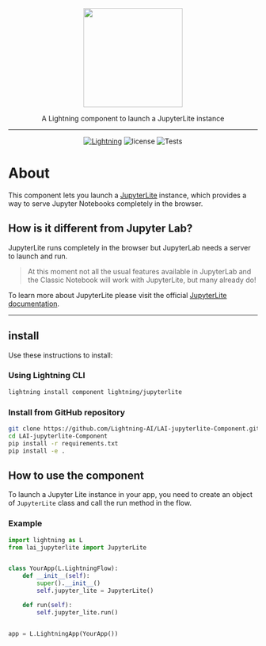 <!---:lai-name: JupyterLite--->

<div align="center">
<img src="https://pl-bolts-doc-images.s3.us-east-2.amazonaws.com/lai.png" width="200px">

A Lightning component to launch a JupyterLite instance

______________________________________________________________________

[![Lightning](https://img.shields.io/badge/-Lightning-792ee5?logo=pytorchlightning&logoColor=white)](https://lightning.ai)
![license](https://img.shields.io/badge/License-Apache%202.0-blue.svg)
![Tests](https://github.com/Lightning-AI/LAI-jupyterlite-Component/actions/workflows/ci-testing.yml/badge.svg)

</div>

# About

This component lets you launch a [JupyterLite](https://jupyterlite.readthedocs.io/en/latest/) instance, which provides a
way to serve Jupyter Notebooks completely in the
browser.

## How is it different from Jupyter Lab?

JupyterLite runs completely in the browser but JupyterLab needs a server to launch and run.

> At this moment not all the usual features available in JupyterLab and the Classic Notebook will work with JupyterLite,
> but many already do!

To learn more about JupyterLite please visit the
official [JupyterLite documentation](https://jupyterlite.readthedocs.io/en/latest/).

______________________________________________________________________

## install

Use these instructions to install:

<!---:lai-install:--->

### Using Lightning CLI

```bash
lightning install component lightning/jupyterlite
```

### Install from GitHub repository

```bash
git clone https://github.com/Lightning-AI/LAI-jupyterlite-Component.git
cd LAI-jupyterlite-Component
pip install -r requirements.txt
pip install -e .
```

## How to use the component

To launch a Jupyter Lite instance in your app, you need to create an object of `JupyterLite` class and call the run
method in the flow.

### Example

<!---:lai-use:--->

```python
import lightning as L
from lai_jupyterlite import JupyterLite


class YourApp(L.LightningFlow):
    def __init__(self):
        super().__init__()
        self.jupyter_lite = JupyterLite()

    def run(self):
        self.jupyter_lite.run()


app = L.LightningApp(YourApp())
```
